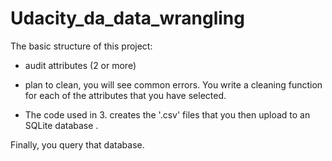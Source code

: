 # Udacity_da_data_wrangling

The basic structure of this project:

- audit attributes (2 or more)

- plan to clean, you will see common errors. You write a cleaning function for each of the attributes that you have selected.
- The code used in 3. creates the '.csv' files that you then upload to an SQLite database .

Finally, you query that database.
